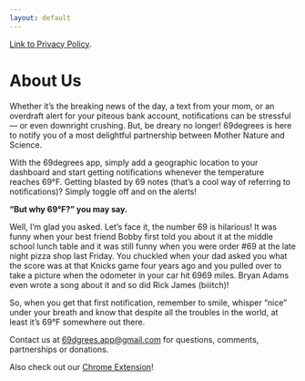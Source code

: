 ```yaml
---
layout: default
---
```


[Link to Privacy Policy](./privacy-policy.html).

# About Us

Whether it’s the breaking news of the day, a text from your mom, or an overdraft alert for your piteous bank account, notifications can be stressful — or even downright crushing. But, be dreary no longer! 69degrees is here to notify you of a most delightful partnership between Mother Nature and Science.

With the 69degrees app, simply add a geographic location to your dashboard and start getting notifications whenever the temperature reaches 69&deg;F. Getting blasted by 69 notes (that’s a cool way of referring to notifications)? Simply toggle off and on the alerts!

**“But why 69&deg;F?” you may say.**

Well, I’m glad you asked. Let’s face it, the number 69 is hilarious! It was funny when your best friend Bobby first told you about it at the middle school lunch table and it was still funny when you were order #69 at the late night pizza shop last Friday. You chuckled when your dad asked you what the score was at that Knicks game four years ago and you pulled over to take a picture when the odometer in your car hit 6969 miles. Bryan Adams even wrote a song about it and so did Rick James (biiitch)!

So, when you get that first notification, remember to smile, whisper “nice” under your breath and know that despite all the troubles in the world, at least it’s 69&deg;F somewhere out there.

Contact us at 69dgrees.app@gmail.com for questions, comments, partnerships or donations.

Also check out our [Chrome Extension](https://chrome.google.com/webstore/detail/69degrees/mckabemepggcomemhicppnlapmfkfbag)!
